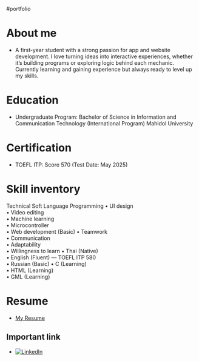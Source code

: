 #portfolio

# About me
- A first-year student with a strong passion for app and website development.  I love turning ideas into interactive experiences, whether it’s building programs or exploring logic behind each mechanic.  Currently learning and gaining experience but always ready to level up my skills.

# Education
- Undergraduate Program: Bachelor of Science in Information and Communication Technology (International Program) 
  Mahidol University

# Certification
- TOEFL ITP: Score 570 (Test Date: May 2025)
# Skill inventory
<tr>
    <th>Technical</th>
    <th>Soft</th>
    <th>Language</th>
    <th>Programming</th>
  </tr>
  <tr>
    <td>
      • UI design <br>
      • Video editing <br>
      • Machine learning <br>
      • Microcontroller <br>
      • Web development (Basic)
    </td>
    <td>
      • Teamwork <br>
      • Communication <br>
      • Adaptability <br>
      • Willingness to learn
    </td>
    <td>
      • Thai (Native) <br>
      • English (Fluent) — TOEFL ITP 580 <br>
      • Russian (Basic)
    </td>
    <td>
      • C (Learning) <br>
      • HTML (Learning) <br>
      • GML (Learning)
    </td>
  </tr>
</table>

# Resume
- [My Resume](docs/assets/Peerapat-resume.pdf)


## Important link
- [![LinkedIn](https://img.shields.io/badge/LinkedIn-%230077B5.svg?logo=linkedin&logoColor=white)](https://www.linkedin.com/in/peerapat-jianjaroenwattana/)

